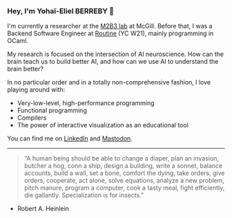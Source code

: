 ### Hey, I'm Yohaï-Eliel BERREBY 👋

I'm currently a researcher at the [M2B3 lab](https://m2b3.github.io/) at McGill. Before that, I was a Backend Software Engineer at [Routine](https://www.ycombinator.com/companies/routine) (YC W21), mainly programming in OCaml.

My research is focused on the intersection of AI neuroscience. How can the brain teach us to build better AI, and how can we use AI to understand the brain better?

In no particular order and in a totally non-comprehensive fashion, I love playing around with:
- Very-low-level, high-performance programming
- Functional programming
- Compilers
- The power of interactive visualization as an educational tool

You can find me on [LinkedIn](https://www.linkedin.com/in/yberreby/) and [Mastodon](https://masto.ai/@yberreby).

---

> “A human being should be able to change a diaper, plan an invasion, butcher a hog, conn a ship, design a building, write a sonnet, balance accounts, build a wall, set a bone, comfort the dying, take orders, give orders, cooperate, act alone, solve equations, analyze a new problem, pitch manure, program a computer, cook a tasty meal, fight efficiently, die gallantly. Specialization is for insects.” 
- Robert A. Heinlein
